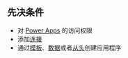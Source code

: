 ## <a name="prerequisites"></a>先决条件
* 对 [Power Apps](https://make.powerapps.com/?utm_source=padocs&utm_medium=linkinadoc&utm_campaign=referralsfromdoc) 的访问权限
* 添加[连接](../maker/canvas-apps/add-manage-connections.md)
* 通过[模板](../maker/canvas-apps/get-started-test-drive.md)、[数据](../maker/canvas-apps/get-started-create-from-data.md)或者[从头](../maker/canvas-apps/get-started-create-from-blank.md)创建应用程序
